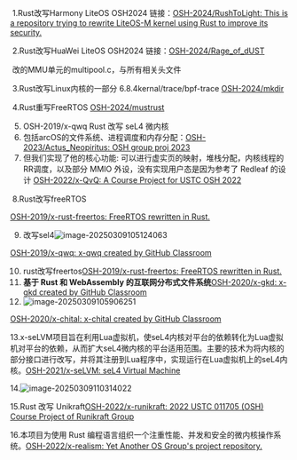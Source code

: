 ​     1.Rust改写Harmony LiteOS OSH2024 链接：[OSH-2024/RushToLight: This is a repository trying to rewrite LiteOS-M kernel using Rust to improve its security.](https://github.com/OSH-2024/RushToLight)

​     2.Rust改写HuaWei LiteOS OSH2024 链接：[OSH-2024/Rage_of_dUST](https://github.com/OSH-2024/Rage_of_dUST)

​    改的MMU单元的multipool.c，与所有相关头文件

​    3.Rust改写Linux内核的一部分 6.8.4kernal/trace/bpf-trace [OSH-2024/mkdir](https://github.com/OSH-2024/mkdir)

​    4.Rust重写FreeRTOS [OSH-2024/mustrust](https://github.com/OSH-2024/mustrust) 

5. OSH-2019/x-qwq Rust 改写 seL4 微内核
6. 包括arcOS的文件系统、进程调度和内存分配：[OSH-2023/Actus_Neopiritus: OSH group proj 2023](https://github.com/OSH-2023/Actus_Neopiritus)
7. 但我们实现了他的核心功能: 可以进行虚实页的映射，堆栈分配，内核线程的RR调度，以及部分 MMIO 外设，没有实现用户态是因为参考了 Redleaf 的设计 [OSH-2022/x-QvQ: A Course Project for USTC OSH 2022](https://github.com/OSH-2022/x-QvQ)

​    8.Rust改写freeRTOS

[OSH-2019/x-rust-freertos: FreeRTOS rewritten in Rust.](https://github.com/OSH-2019/x-rust-freertos)

9. 改写sel4![image-20250309105124063](C:\Users\hyyx1\AppData\Roaming\Typora\typora-user-images\image-20250309105124063.png)

[OSH-2019/x-qwq: x-qwq created by GitHub Classroom](https://github.com/OSH-2019/x-qwq)

10.  rust改写freertos[OSH-2019/x-rust-freertos: FreeRTOS rewritten in Rust.](https://github.com/OSH-2019/x-rust-freertos)
11. **基于 Rust 和 WebAssembly 的互联网分布式文件系统**[OSH-2020/x-gkd: x-gkd created by GitHub Classroom](https://github.com/OSH-2020/x-gkd)
12. ![image-20250309105906251](C:\Users\hyyx1\AppData\Roaming\Typora\typora-user-images\image-20250309105906251.png)

[OSH-2020/x-chital: x-chital created by GitHub Classroom](https://github.com/OSH-2020/x-chital)

13.x-seLVM项目旨在利用Lua虚拟机，使seL4内核对平台的依赖转化为Lua虚拟机对平台的依赖，从而扩大seL4微内核的平台适用范围。主要的技术为将内核的部分接口进行改写，并将其注册到Lua程序中，实现运行在Lua虚拟机上的seL4内核。[OSH-2021/x-seLVM: seL4 Virtual Machine](https://github.com/OSH-2021/x-seLVM)

14.![image-20250309110314022](C:\Users\hyyx1\AppData\Roaming\Typora\typora-user-images\image-20250309110314022.png)

15.Rust 改写 Unikraft[OSH-2022/x-runikraft: 2022 USTC 011705 (OSH) Course Project of Runikraft Group](https://github.com/OSH-2022/x-runikraft)

16.本项目为使用 Rust 编程语言组织一个注重性能、并发和安全的微内核操作系统。[OSH-2022/x-realism: Yet Another OS Group's project repository.](https://github.com/OSH-2022/x-realism)